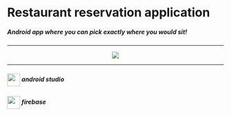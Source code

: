 # Restaurant reservation application
##### Android app where you can pick exactly where you would sit!
-----------
<p align="center"><img src="https://github.com/neta-r/PizzaApp/assets/69470263/5bdf3b00-33b5-4287-91ed-d0e76fd6209a" /></p>

-----------


<h5><img align="center" height="30" src="https://github.com/neta-r/PizzaApp/assets/69470263/92ff72ef-9699-4935-80a0-5cdb1c1f2222"> android studio</h5>
<h5><img align="center" height="30" src="https://github.com/neta-r/PizzaApp/assets/69470263/c920ffe5-dd8f-4e68-ad3d-e6ebe5bac1a8"> firebase</h5>










